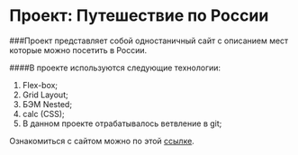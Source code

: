 # Проект: Путешествие по России

###Проект представляет собой одностаничный сайт с описанием мест которые можно посетить в России.

####В проекте используются следующие технологии:
1. Flex-box;
2. Grid Layout;
3. БЭМ Nested;
4. calc (CSS);
5. В данном проекте отрабатывалось ветвление в git;

Ознакомиться с сайтом можно по этой [ссылке]().

